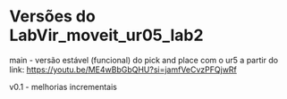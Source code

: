 # Versões do LabVir_moveit_ur05_lab2

main - versão estável (funcional) do pick and place com o ur5 a partir do link: https://youtu.be/ME4wBbGbQHU?si=jamfVeCvzPFQjwRf

v0.1 - melhorias incrementais



